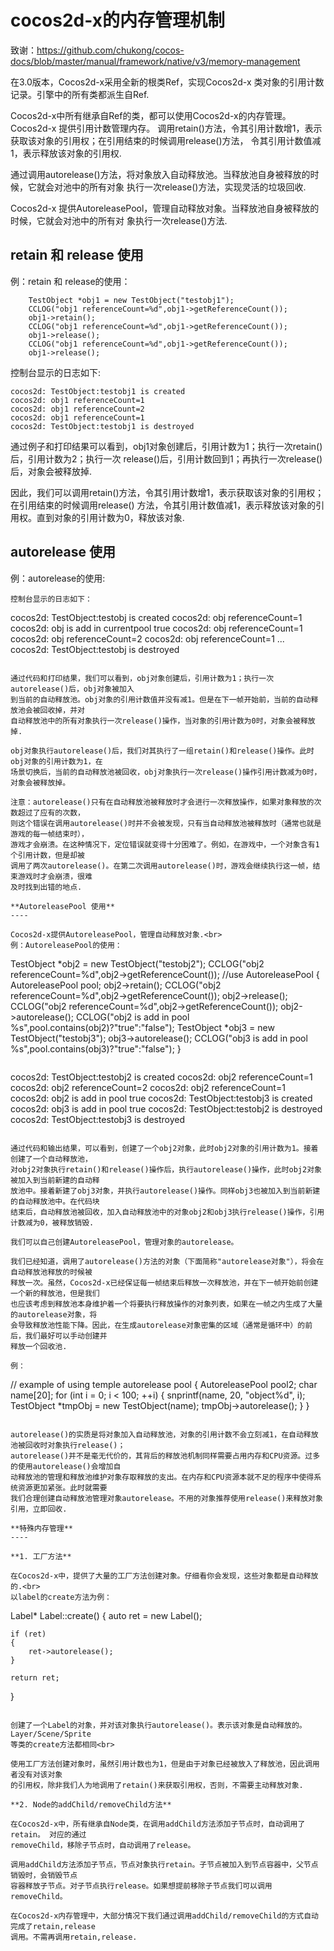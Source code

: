 cocos2d-x的内存管理机制
====

致谢：https://github.com/chukong/cocos-docs/blob/master/manual/framework/native/v3/memory-management

在3.0版本，Cocos2d-x采用全新的根类Ref，实现Cocos2d-x 类对象的引用计数记录。引擎中的所有类都派生自Ref.

Cocos2d-x中所有继承自Ref的类，都可以使用Cocos2d-x的内存管理。 Cocos2d-x 提供引用计数管理内存。
调用retain()方法，令其引用计数增1，表示获取该对象的引用权；在引用结束的时候调用release()方法，
令其引用计数值减1，表示释放该对象的引用权.

通过调用autorelease()方法，将对象放入自动释放池。当释放池自身被释放的时候，它就会对池中的所有对象
执行一次release()方法，实现灵活的垃圾回收.

Cocos2d-x 提供AutoreleasePool，管理自动释放对象。当释放池自身被释放的时候，它就会对池中的所有对
象执行一次release()方法.

**retain 和 release 使用**
----

例：retain 和 release的使用：

```
    TestObject *obj1 = new TestObject("testobj1");
    CCLOG("obj1 referenceCount=%d",obj1->getReferenceCount());
    obj1->retain();
    CCLOG("obj1 referenceCount=%d",obj1->getReferenceCount());
    obj1->release();
    CCLOG("obj1 referenceCount=%d",obj1->getReferenceCount());
    obj1->release();
```

控制台显示的日志如下:

```
cocos2d: TestObject:testobj1 is created
cocos2d: obj1 referenceCount=1
cocos2d: obj1 referenceCount=2
cocos2d: obj1 referenceCount=1
cocos2d: TestObject:testobj1 is destroyed
```

通过例子和打印结果可以看到，obj1对象创建后，引用计数为1；执行一次retain()后，引用计数为2；执行一次
release()后，引用计数回到1；再执行一次release()后，对象会被释放掉.

因此，我们可以调用retain()方法，令其引用计数增1，表示获取该对象的引用权；在引用结束的时候调用release()
方法，令其引用计数值减1，表示释放该对象的引用权。直到对象的引用计数为0，释放该对象.

**autorelease 使用**
----

例：autorelease的使用:

```
控制台显示的日志如下：

```
cocos2d: TestObject:testobj is created
cocos2d: obj referenceCount=1
cocos2d: obj is add in currentpool true
cocos2d: obj referenceCount=1
cocos2d: obj referenceCount=2
cocos2d: obj referenceCount=1
...
cocos2d: TestObject:testobj is destroyed
```

通过代码和打印结果，我们可以看到，obj对象创建后，引用计数为1；执行一次autorelease()后，obj对象被加入
到当前的自动释放池。obj对象的引用计数值并没有减1。但是在下一帧开始前，当前的自动释放池会被回收掉，并对
自动释放池中的所有对象执行一次release()操作，当对象的引用计数为0时，对象会被释放掉.

obj对象执行autorelease()后，我们对其执行了一组retain()和release()操作。此时obj对象的引用计数为1，在
场景切换后，当前的自动释放池被回收，obj对象执行一次release()操作引用计数减为0时，对象会被释放掉。

注意：autorelease()只有在自动释放池被释放时才会进行一次释放操作，如果对象释放的次数超过了应有的次数，
则这个错误在调用autorelease()时并不会被发现，只有当自动释放池被释放时（通常也就是游戏的每一帧结束时），
游戏才会崩溃。在这种情况下，定位错误就变得十分困难了。例如，在游戏中，一个对象含有1个引用计数，但是却被
调用了两次autorelease()。在第二次调用autorelease()时，游戏会继续执行这一帧，结束游戏时才会崩溃，很难
及时找到出错的地点.

**AutoreleasePool 使用**
----

Cocos2d-x提供AutoreleasePool，管理自动释放对象.<br>
例：AutoreleasePool的使用：

```
TestObject *obj2 = new TestObject("testobj2");
    CCLOG("obj2 referenceCount=%d",obj2->getReferenceCount());
    //use AutoreleasePool
    {
        AutoreleasePool pool;
        obj2->retain();
        CCLOG("obj2 referenceCount=%d",obj2->getReferenceCount());
        obj2->release();
        CCLOG("obj2 referenceCount=%d",obj2->getReferenceCount());
        obj2->autorelease();
        CCLOG("obj2 is add in pool %s",pool.contains(obj2)?"true":"false");
        TestObject *obj3 = new TestObject("testobj3");
        obj3->autorelease();
        CCLOG("obj3 is add in pool %s",pool.contains(obj3)?"true":"false");
    }
```

```
cocos2d: TestObject:testobj2 is created
cocos2d: obj2 referenceCount=1
cocos2d: obj2 referenceCount=2
cocos2d: obj2 referenceCount=1
cocos2d: obj2 is add in pool true
cocos2d: TestObject:testobj3 is created
cocos2d: obj3 is add in pool true
cocos2d: TestObject:testobj2 is destroyed
cocos2d: TestObject:testobj3 is destroyed
```

通过代码和输出结果，可以看到，创建了一个obj2对象，此时obj2对象的引用计数为1。接着创建了一个自动释放池，
对obj2对象执行retain()和release()操作后，执行autorelease()操作，此时obj2对象被加入到当前新建的自动释
放池中。接着新建了obj3对象，并执行autorelease()操作。同样obj3也被加入到当前新建的自动释放池中。在代码块
结束后，自动释放池被回收，加入自动释放池中的对象obj2和obj3执行release()操作，引用计数减为0，被释放销毁.

我们可以自己创建AutoreleasePool，管理对象的autorelease。

我们已经知道，调用了autorelease()方法的对象（下面简称"autorelease对象"），将会在自动释放池释放的时候被
释放一次。虽然，Cocos2d-x已经保证每一帧结束后释放一次释放池，并在下一帧开始前创建一个新的释放池，但是我们
也应该考虑到释放池本身维护着一个将要执行释放操作的对象列表，如果在一帧之内生成了大量的autorelease对象，将
会导致释放池性能下降。因此，在生成autorelease对象密集的区域（通常是循环中）的前后，我们最好可以手动创建并
释放一个回收池.

例：

```
// example of using temple autorelease pool
    {
        AutoreleasePool pool2;
        char name[20];
        for (int i = 0; i < 100; ++i)
        {
            snprintf(name, 20, "object%d", i);
            TestObject *tmpObj = new TestObject(name);
            tmpObj->autorelease();
        }
    }
```

autorelease()的实质是将对象加入自动释放池，对象的引用计数不会立刻减1，在自动释放池被回收时对象执行release()；
autorelease()并不是毫无代价的，其背后的释放池机制同样需要占用内存和CPU资源。过多的使用autorelease()会增加自
动释放池的管理和释放池维护对象存取释放的支出。在内存和CPU资源本就不足的程序中使得系统资源更加紧张。此时就需要
我们合理创建自动释放池管理对象autorelease。不用的对象推荐使用release()来释放对象引用，立即回收.

**特殊内存管理**
----

**1. 工厂方法**

在Cocos2d-x中，提供了大量的工厂方法创建对象。仔细看你会发现，这些对象都是自动释放的.<br>
以label的create方法为例：

```
Label* Label::create()
{
    auto ret = new Label();

    if (ret)
    {
        ret->autorelease();
    }

    return ret;
}
```

创建了一个Label的对象，并对该对象执行autorelease()。表示该对象是自动释放的。Layer/Scene/Sprite
等类的create方法都相同<br>

使用工厂方法创建对象时，虽然引用计数也为1，但是由于对象已经被放入了释放池，因此调用者没有对该对象
的引用权，除非我们人为地调用了retain()来获取引用权，否则，不需要主动释放对象.

**2. Node的addChild/removeChild方法**

在Cocos2d-x中，所有继承自Node类，在调用addChild方法添加子节点时，自动调用了retain。 对应的通过
removeChild，移除子节点时，自动调用了release。

调用addChild方法添加子节点，节点对象执行retain。子节点被加入到节点容器中，父节点销毁时，会销毁节点
容器释放子节点。对子节点执行release。如果想提前移除子节点我们可以调用removeChild。

在Cocos2d-x内存管理中，大部分情况下我们通过调用addChild/removeChild的方式自动完成了retain,release
调用。不需再调用retain,release.



